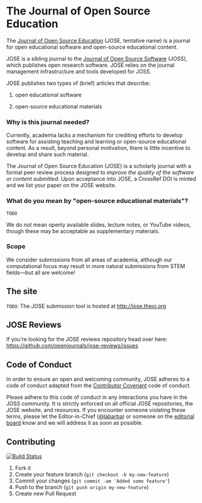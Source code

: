 # The Journal of Open Source Education

The [Journal of Open Source Education](http://jose.theoj.org) (JOSE, tentative name) is a journal for open educational software and open-source educational content.

JOSE is a sibling journal to the [Journal of Open Source Software](http://joss.theoj.org) (JOSS), which publishes open research software. 
JOSE relies on the journal management infrastructure and tools developed for JOSS.

JOSE publishes two types of (brief) articles that describe:

 1. open educational software 
 
 2. open-source educational materials

### Why is this journal needed?

Currently, academia lacks a mechanism for crediting efforts to develop software for assisting teaching and learning or open-source educational content. As a result, beyond personal motivation, there is little incentive to develop and share such material.

The Journal of Open Source Education (JOSE) is a scholarly journal with a formal peer review process designed to _improve the quality of the software or content submitted_. Upon acceptance into JOSE, a CrossRef DOI is minted and we list your paper on the JOSE website.

### What do you mean by "open-source educational materials"?

`TODO`

We do *not* mean openly available slides, lecture notes, or YouTube videos, though these may be acceptable as supplementary materials.


### Scope

We consider submissions from all areas of academia, although our computational focus may result in more natural submissions from STEM fields—but all are welcome!


## The site

`TODO`: The JOSE submission tool is hosted at http://jose.theoj.org

## JOSE Reviews

If you're looking for the JOSE reviews repository head over here: https://github.com/openjournals/jose-reviews/issues

## Code of Conduct

In order to ensure an open and welcoming community, JOSE adheres to a code of conduct adapted from the [Contributor Covenant](http://contributor-covenant.org) code of conduct.

Please adhere to this code of conduct in any interactions you have in the JOSS community. It is strictly enforced on all official JOSE repositories, the JOSE website, and resources. If you encounter someone violating these terms, please let the Editor-in-Chief ([@labarba](https://github.com/labarba)) or someone on the [editorial board](http://jose.theoj.org/about#editorial_board) know and we will address it as soon as possible.

## Contributing

[![Build Status](https://travis-ci.org/openjournals/jose.svg?branch=master)](https://travis-ci.org/openjournals/jose)

1. Fork it
2. Create your feature branch (`git checkout -b my-new-feature`)
3. Commit your changes (`git commit -am 'Added some feature'`)
4. Push to the branch (`git push origin my-new-feature`)
5. Create new Pull Request

